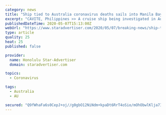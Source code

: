 ```yaml
---
category: news
title: "Ship tied to Australia coronavirus deaths sails into Manila Bay"
excerpt: "CAVITE, Philippines >> A cruise ship being investigated in Australia for sparking coronavirus infections anchored in Manila Bay on Thursday to bring Filipino crew members home."
publishedDateTime: 2020-05-07T15:13:00Z
webUrl: "https://www.staradvertiser.com/2020/05/07/breaking-news/ship-tied-to-australia-coronavirus-deaths-sails-into-manila-bay/"
type: article
quality: 25
heat: 25
published: false

provider:
  name: Honolulu Star-Advertiser
  domain: staradvertiser.com

topics:
  - Coronavirus

tags:
  - Australia
  - AU

secured: "Q9fWhaFa6s0CepJ+oj//g0gbO12NiNdm+kpaDt6RrT4oSio/mOhObwlKlja7Iu0cHGsb6bVUorTxDqXW5P/Zus9qyjxrZ/edZVvTnszAoUc7PcPHirEvtw3V5PBcQm+VMpBvmG4l9b5eyFcmUQ965CWG4VBACpsw1njmFNtewe/tPLnUlOtbz1PpBAZnfrfNLiRTBpc8j054NrhhvuKdlDfOeQCADtUUV2LwtrFHBZM6ITC3S5WCToTIN4NFjIfVWEbTxn0eH5MBJhem6KaRJGVMECPETgQQYtNKzhWAEIn2HmW+N4VkXybBQ/p0Z+nHWPNxxp8Pxeteq+EeF8oBx+evstdLFk8Ib7/dM68twO9m5d0IkSTIc0bdAJ6tfEyRvHEurS59SDhM+Ocq/JodvwqjaVvADosSGtn0toOUOw2IQVGw5SxLYKmCvhOQWl49hEddpHbsFU1gHpEy05twKMdgHYriXhB5Bv5xAXDBLiw=;6fLSA5yHZ3JMupAOauAMAg=="
---
```


